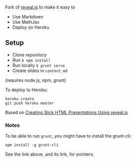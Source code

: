 Fork of [reveal.js](https://github.com/hakimel/reveal.js) to make it easy to

- Use Markdown
- Use MathJax
- Deploy on Heroku

## Setup

- Clone repository
- Run `$ npm install`
- Run locally `$ grunt serve`
- Create slides in `content.md`

(requires node.js, npm, grunt)

To deploy to Heroku:


```
heroku create
git push heroku master
```

Based on [Creating Slick HTML Presentations Using reveal.js](http://www.sitepoint.com/creating-slick-html-presentations-using-reveal-js/)

### Notes

To be able to run `grunt`, you might have to install the grunt-cli:

```
npm install -g grunt-cli
```
See the link above, and its link, for pointers.

